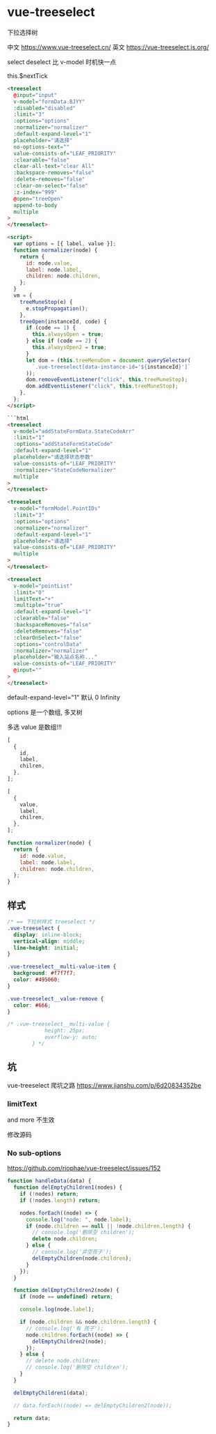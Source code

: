 # vue-treeselect

下拉选择树

中文
https://www.vue-treeselect.cn/
英文
https://vue-treeselect.js.org/

select deselect 比 v-model 时机快一点

this.$nextTick

```html 普通多选,非树
<treeselect
  @input="input"
  v-model="formData.BJYY"
  :disabled="disabled"
  :limit="3"
  :options="options"
  :normalizer="normalizer"
  :default-expand-level="1"
  placeholder="请选择"
  no-options-text=""
  value-consists-of="LEAF_PRIORITY"
  :clearable="false"
  clear-all-text="clear All"
  :backspace-removes="false"
  :delete-removes="false"
  :clear-on-select="false"
  :z-index="999"
  @open="treeOpen"
  append-to-body
  multiple
>
</treeselect>

<script>
  var options = [{ label, value }];
  function normalizer(node) {
    return {
      id: node.value,
      label: node.label,
      children: node.children,
    };
  }
  vm = {
    treeMuneStop(e) {
      e.stopPropagation();
    },
    treeOpen(instanceId, code) {
      if (code == 1) {
        this.alwaysOpen = true;
      } else if (code == 2) {
        this.alwaysOpen2 = true;
      }
      let dom = (this.treeMenuDom = document.querySelector(
        `.vue-treeselect[data-instance-id='${instanceId}']`
      ));
      dom.removeEventListener("click", this.treeMuneStop);
      dom.addEventListener("click", this.treeMuneStop);
    },
  };
</script>
```

````html
```html
<treeselect
  v-model="addStateFormData.StateCodeArr"
  :limit="1"
  :options="addStateFormStateCode"
  :default-expand-level="1"
  placeholder="请选择状态参数"
  value-consists-of="LEAF_PRIORITY"
  :normalizer="StateCodeNormalizer"
  multiple
>
</treeselect>

<treeselect
  v-model="formModel.PointIDs"
  :limit="3"
  :options="options"
  :normalizer="normalizer"
  :default-expand-level="1"
  placeholder="请选择"
  value-consists-of="LEAF_PRIORITY"
  multiple
>
</treeselect>

<treeselect
  v-model="pointList"
  :limit="0"
  limitText="+"
  :multiple="true"
  :default-expand-level="1"
  :clearable="false"
  :backspaceRemoves="false"
  :deleteRemoves="false"
  :clearOnSelect="false"
  :options="controlData"
  :normalizer="normalizer"
  placeholder="输入站点名称..."
  value-consists-of="LEAF_PRIORITY"
  @input=""
>
</treeselect>
````

default-expand-level="1" 默认 0 Infinity

options 是一个数组, 多叉树

多选 value 是数组!!!

```js original options
[
  {
    id,
    label,
    chilren,
  },
];
```

```js normal options
[
  {
    value,
    label,
    chilren,
  },
];
```

```js
function normalizer(node) {
  return {
    id: node.value,
    label: node.label,
    children: node.children,
  };
}
```

## 样式

```css
/* == 下拉树样式 treeselect */
.vue-treeselect {
  display: inline-block;
  vertical-align: middle;
  line-height: initial;
}

.vue-treeselect__multi-value-item {
  background: #f7f7f7;
  color: #495060;
}

.vue-treeselect__value-remove {
  color: #666;
}

/* .vue-treeselect__multi-value {
            height: 25px;
            overflow-y: auto;
        } */
```

## 坑

vue-treeselect 爬坑之路
https://www.jianshu.com/p/6d20834352be

### limitText

and more 不生效

修改源码

### No sub-options

https://github.com/riophae/vue-treeselect/issues/152

```js
function handleData(data) {
  function delEmptyChildren1(nodes) {
    if (!nodes) return;
    if (!nodes.length) return;

    nodes.forEach((node) => {
      console.log("node: ", node.label);
      if (node.children == null || !node.children.length) {
        // console.log('删除空 children');
        delete node.children;
      } else {
        // console.log('非空孩子');
        delEmptyChildren(node.children);
      }
    });
  }

  function delEmptyChildren2(node) {
    if (node == undefined) return;

    console.log(node.label);

    if (node.children && node.children.length) {
      // console.log('有 孩子');
      node.children.forEach((node) => {
        delEmptyChildren2(node);
      });
    } else {
      // delete node.children;
      // console.log('删除空 children');
    }
  }

  delEmptyChildren1(data);

  // data.forEach((node) => delEmptyChildren2(node));

  return data;
}
```
